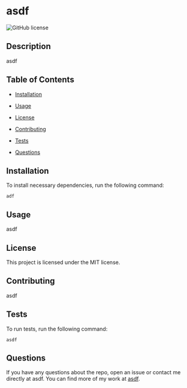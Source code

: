 # asdf
![GitHub license](https://img.shields.io/badge/license-MIT-blue.svg)

## Description

asdf

## Table of Contents 

* [Installation](#installation)

* [Usage](#usage)

* [License](#license)

* [Contributing](#contributing)

* [Tests](#tests)

* [Questions](#questions)

## Installation

To install necessary dependencies, run the following command:

```
adf
```

## Usage

asdf

## License

This project is licensed under the MIT license.
  
## Contributing

asdf

## Tests

To run tests, run the following command:

```
asdf
```

## Questions

If you have any questions about the repo, open an issue or contact me directly at asdf. You can find more of my work at [asdf](https://github.com/asdf/).

